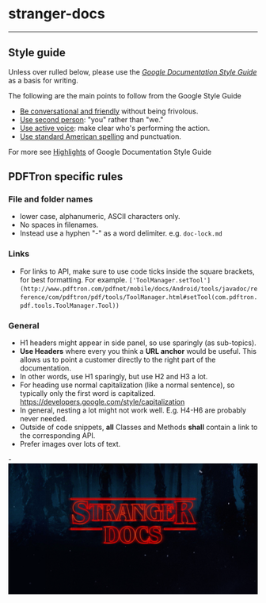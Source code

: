 # stranger-docs
---
## Style guide

Unless over rulled below, please use the [*Google Documentation Style Guide*](https://developers.google.com/style/) as a basis for writing.

The following are the main points to follow from the Google Style Guide
* [Be conversational and friendly](https://developers.google.com/style/tone) without being frivolous.
* [Use second person](https://developers.google.com/style/person): "you" rather than "we."
* [Use active voice](https://developers.google.com/style/voice): make clear who's performing the action.
* [Use standard American spelling](https://developers.google.com/style/spelling) and punctuation.

For more see [Highlights](https://developers.google.com/style/highlights) of Google Documentation Style Guide

## PDFTron specific rules

### File and folder names
* lower case, alphanumeric, ASCII characters only.
* No spaces in filenames.
* Instead use a hyphen "-" as a word delimiter. e.g. `doc-lock.md`

### Links
* For links to API, make sure to use code ticks inside the square brackets, for best formatting. For example.
`['ToolManager.setTool'](http://www.pdftron.com/pdfnet/mobile/docs/Android/tools/javadoc/reference/com/pdftron/pdf/tools/ToolManager.html#setTool(com.pdftron.pdf.tools.ToolManager.Tool))`

### General
* H1 headers might appear in side panel, so use sparingly (as sub-topics).
* **Use Headers** where every you think a **URL anchor** would be useful. This allows us to point a customer directly to the right part of the documentation.
* In other words, use H1 sparingly, but use H2 and H3 a lot.
* For heading use normal capitalization (like a normal sentence), so typically only the first word is capitalized. https://developers.google.com/style/capitalization
* In general, nesting a lot might not work well. E.g. H4-H6 are probably never needed.
* Outside of code snippets, **all** Classes and Methods **shall** contain a link to the corresponding API.
* Prefer images over lots of text.

-![stranger docs](https://github.com/sgong-pdftron/stranger-docs/blob/master/stranger-docs.png "Stranger Docs")
